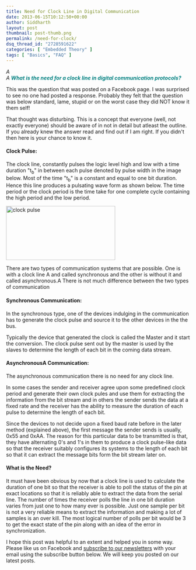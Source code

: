 ```yaml
---
title: Need for Clock Line in Digital Communication
date: 2013-06-15T10:12:50+00:00
author: Siddharth
layout: post
thumbnail: post-thumb.png
permalink: /need-for-clock/
dsq_thread_id: "2728591622"
categories: [ "Embedded Theory" ]
tags: [ "Basics", "FAQ" ]
---
```


<address>
  A 
</address>

<address>
  A <span style="color: #008080;"><strong>What is the need for a clock line in digital communication protocols?</strong></span>
</address>

This was the question that was posted on a Facebook page. I was surprised to see no one had posted a response. Probably they felt that the question was below standard, lame, stupid or on the worst case they did NOT know it them self!

That thought was disturbing. This is a concept that everyone (well, not exactly everyone) should be aware of in not in detail but atleast the outline. If you already knew the answer read and find out if I am right. If you didn't then here is your chance to know it.

#### Clock Pulse:

The clock line, constantly pulses the logic level high and low with a time duration "t<sub>b</sub>" in between each pulse denoted by pulse width in the image below. Most of the time "t<sub>b</sub>" is a constant and equal to one bit duration. Hence this line produces a pulsating wave form as shown below. The time period or the clock period is the time take for one complete cycle containing the high period and the low period.

[<img class="aligncenter size-full wp-image-736" alt="clock pulse" src="/images/posts/2013/06/Untitled11.png" width="299" height="148" />](/images/posts/2013/06/Untitled11.png)

There are two types of communication systems that are possible. One is with a clock line A and called synchronous and the other is without it and called asynchronous.A There is not much difference between the two types of communication

#### Synchronous Communication:

In the synchronous type, one of the devices indulging in the communication has to generate the clock pulse and source it to the other devices in the the bus.

Typically the device that generated the clock is called the Master and it start the conversion. The clock pulse sent out by the master is used by the slaves to determine the length of each bit in the coming data stream.

#### AsynchronousA Communication:

The asynchronous communication there is no need for any clock line.

In some cases the sender and receiver agree upon some predefined clock period and generate their own clock pules and use them for extracting the information from the bit stream and in others the sender sends the data at a fixed rate and the receiver has the ability to measure the duration of each pulse to determine the length of each bit.

Since the devices to not decide upon a fixed baud rate before in the later method (explained above), the first message the sender sends is usually, 0x55 and 0xAA. The reason for this particular data to be transmitted is that, they have alternating 0's and 1's in them to produce a clock pulse-like data so that the receiver suitably configures its systems to the length of each bit so that it can extract the message bits form the bit stream later on.

#### What is the Need?

It must have been obvious by now that a clock line is used to calculate the duration of one bit so that the receiver is able to poll the status of the pin at exact locations so that it is reliably able to extract the data from the serial line. The number of times the receiver polls the line in one bit duration varies from just one to how many ever is possible. Just one sample per bit is not a very reliable means to extract the information and making a lot of samples is an over kill. The most logical number of polls per bit would be 3 to get the exact state of the pin along with an idea of the error in synchronization.

I hope this post was helpful to an extent and helped you in some way. Please like us on Facebook and <a href="http://embedjournal.com/subscribe/" target="_blank">subscribe to our newsletters</a> with your email using the subscribe button below. We will keep you posted on our latest posts.